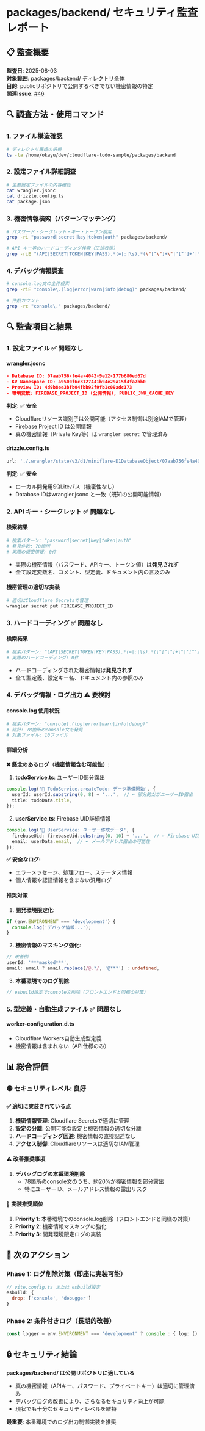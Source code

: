 # packages/backend/ セキュリティ監査レポート

## 📋 監査概要

**監査日**: 2025-08-03  
**対象範囲**: packages/backend/ ディレクトリ全体  
**目的**: publicリポジトリで公開するべきでない機密情報の特定  
**関連Issue**: [#46](https://github.com/okayus/cloudflare-todo-sample/issues/46)

## 🔍 調査方法・使用コマンド

### 1. ファイル構造確認
```bash
# ディレクトリ構造の把握
ls -la /home/okayu/dev/cloudflare-todo-sample/packages/backend
```

### 2. 設定ファイル詳細調査
```bash
# 主要設定ファイルの内容確認
cat wrangler.jsonc
cat drizzle.config.ts
cat package.json
```

### 3. 機密情報検索（パターンマッチング）
```bash
# パスワード・シークレット・キー・トークン検索
grep -ri "password|secret|key|token|auth" packages/backend/

# API キー等のハードコーディング検索（正規表現）
grep -riE "(API|SECRET|TOKEN|KEY|PASS).*(=|:|\s).*(\"[^\"]+\"|'[^']+'|\w+)" packages/backend/
```

### 4. デバッグ情報調査
```bash
# console.log文の全件検索
grep -riE "console\.(log|error|warn|info|debug)" packages/backend/

# 件数カウント
grep -rc "console\." packages/backend/
```

## 🔍 監査項目と結果

### 1. 設定ファイル ✅ **問題なし**

#### wrangler.jsonc
```json
- Database ID: 07aab756-fe4a-4042-9e12-177b680ed67d
- KV Namespace ID: a9500f6c3127441b94e29a15f4fa7bb0  
- Preview ID: 4d9b8ee3bfb04fbb92f9fb1c09adc173
- 環境変数: FIREBASE_PROJECT_ID (公開情報), PUBLIC_JWK_CACHE_KEY
```

**判定**: ✅ **安全**  
- Cloudflareリソース識別子は公開可能（アクセス制御は別途IAMで管理）
- Firebase Project ID は公開情報
- 真の機密情報（Private Key等）は `wrangler secret` で管理済み

#### drizzle.config.ts
```typescript
url: './.wrangler/state/v3/d1/miniflare-D1DatabaseObject/07aab756fe4a40429e12177b680ed67d.sqlite'
```

**判定**: ✅ **安全**  
- ローカル開発用SQLiteパス（機密性なし）
- Database IDはwrangler.jsonc と一致（既知の公開可能情報）

### 2. API キー・シークレット ✅ **問題なし**

#### 検索結果
```bash
# 検索パターン: "password|secret|key|token|auth"
# 発見件数: 78箇所
# 実際の機密情報: 0件
```

- 実際の機密情報（パスワード、APIキー、トークン値）は**発見されず**
- 全て設定変数名、コメント、型定義、ドキュメント内の言及のみ

#### 機密管理の適切な実装
```bash
# 適切にCloudflare Secretsで管理
wrangler secret put FIREBASE_PROJECT_ID
```

### 3. ハードコーディング ✅ **問題なし**

#### 検索結果
```bash
# 検索パターン: "(API|SECRET|TOKEN|KEY|PASS).*(=|:|\s).*(\"[^\"]+\"|'[^']+'|\w+)"
# 実際のハードコーディング: 0件
```

- ハードコーディングされた機密情報は**発見されず**
- 全て型定義、設定キー名、ドキュメント内の参照のみ

### 4. デバッグ情報・ログ出力 ⚠️ **要検討**

#### console.log 使用状況
```bash
# 検索パターン: "console\.(log|error|warn|info|debug)"
# 総計: 78箇所のconsole文を発見
# 対象ファイル: 10ファイル
```

#### 詳細分析

**❌ 懸念のあるログ（機密情報含む可能性）:**

1. **todoService.ts**: ユーザーID部分露出
```typescript
console.log('🔄 TodoService.createTodo: データ準備開始', {
  userId: userId.substring(0, 8) + '...',  // ← 部分的だがユーザーID露出
  title: todoData.title,
});
```

2. **userService.ts**: Firebase UID詳細情報
```typescript
console.log('🔄 UserService: ユーザー作成データ', {
  firebaseUid: firebaseUid.substring(0, 10) + '...',  // ← Firebase UID部分露出
  email: userData.email,  // ← メールアドレス露出の可能性
});
```

**✅ 安全なログ:**
- エラーメッセージ、処理フロー、ステータス情報
- 個人情報や認証情報を含まない汎用ログ

#### 推奨対策

1. **開発環境限定化**:
```typescript
if (env.ENVIRONMENT === 'development') {
  console.log('デバッグ情報...');
}
```

2. **機密情報のマスキング強化**:
```typescript
// 改善例
userId: '***masked***',
email: email ? email.replace(/@.*/, '@***') : undefined,
```

3. **本番環境でのログ削除**:
```typescript
// esbuild設定でconsole文削除（フロントエンドと同様の対策）
```

### 5. 型定義・自動生成ファイル ✅ **問題なし**

#### worker-configuration.d.ts
- Cloudflare Workers自動生成型定義
- 機密情報は含まれない（API仕様のみ）

## 📊 総合評価

### 🟢 セキュリティレベル: **良好**

#### ✅ 適切に実装されている点
1. **機密情報管理**: Cloudflare Secretsで適切に管理
2. **設定の分離**: 公開可能な設定と機密情報の適切な分離
3. **ハードコーディング回避**: 機密情報の直接記述なし
4. **アクセス制御**: Cloudflareリソースは適切なIAM管理

#### ⚠️ 改善推奨事項
1. **デバッグログの本番環境削除**
   - 78箇所のconsole文のうち、約20%が機密情報を部分露出
   - 特にユーザーID、メールアドレス情報の露出リスク

#### 🔧 実装推奨順位
1. **Priority 1**: 本番環境でのconsole.log削除（フロントエンドと同様の対策）
2. **Priority 2**: 機密情報マスキングの強化
3. **Priority 3**: 開発環境限定ログの実装

## 🚀 次のアクション

### Phase 1: ログ削除対策（即座に実装可能）
```javascript
// vite.config.ts または esbuild設定
esbuild: {
  drop: ['console', 'debugger']
}
```

### Phase 2: 条件付きログ（長期的改善）
```typescript
const logger = env.ENVIRONMENT === 'development' ? console : { log: () => {}, error: console.error };
```

## 🔒 セキュリティ結論

**packages/backend/ は公開リポジトリに適している**

- 真の機密情報（APIキー、パスワード、プライベートキー）は適切に管理済み
- デバッグログの改善により、さらなるセキュリティ向上が可能
- 現状でも十分なセキュリティレベルを維持

**最重要**: 本番環境でのログ出力制御実装を推奨
